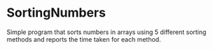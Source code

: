 # SortingNumbers
 Simple program that sorts numbers in arrays using 5 different sorting methods and reports the time taken for each method.
